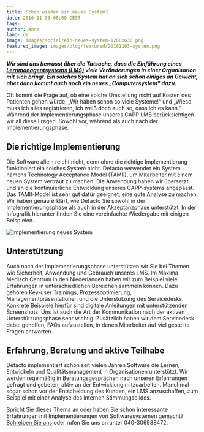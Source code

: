 ```yaml
---
title: Schon wieder ein neues System?
date: 2016-11-03 08:00 CEST
tags:
author: Anne
lang: de
image: images/social/ein-neues-system-1200x630.png
featured_image: images/blog/featured/20161103-system.png
---
```


***Wir sind uns bewusst über die Tatsache, dass die Einführung eines [Lernmanagentsystems (LMS)](/capp-bilden) viele Veränderungen in einer Organisation mit sich bringt. Ein solches System hat an sich schon einiges an Gewicht, aber dann kommt auch noch ein neues „Computersystem“ dazu.***

Oft kommt die Frage auf, ob eine solche Umstellung nicht auf Kosten des Patienten gehen würde. „Wir haben schon so viele Systeme!“ und „Wieso muss ich alles registrieren, ich weiß doch auch so, dass ich es kann.“ Während der Implementierungsphase unseres CAPP LMS berücksichtigen wir all diese Fragen. Sowohl vor, während als auch nach der Implementierungsphase.

## Die richtige Implementierung
Die Software allein reicht nicht, denn ohne die richtige Implementierung funktioniert ein solches System nicht. Defacto verwendet ein System namens Technology Acceptance Model (TAMII), um Mitarbeiter mit einem neuen System vertraut zu machen. Die Anwendung haben wir übersetzt und an die kontinuierliche Entwicklung unseres CAPP-systems angepasst. Das TAMII-Model ist sehr gut dafür geeignet, eine gute Analyse zu machen. Wir haben genau erklärt, wie Defacto Sie sowohl in der Implementierungsphase als auch in der Akzeptanzphase unterstützt. In der Infografik hierunter finden Sie eine vereinfachte Wiedergabe mit einigen Beispielen.

![Implementierung neues System](/images/blog/de/implementierung-neues-system.png)

## Unterstützung
Auch nach der Implementierungsphase unterstützen wir Sie bei Themen wie Sicherheit, Anwendung und Gebrauch unseres LMS. Im Maxima Medisch Centrum in den Niederlanden haben wir zum Beispiel viele Erfahrungen in unterschiedlichen Bereichen sammeln können. Dazu gehören Key-user Trainings, Prozessoptimierung, Managementpräsentationen und die Unterstützung des Servicedesks. Konkrete Beispiele hierfür sind digitale Anleitungen mit unterstützenden Screenshots. Uns ist auch die Art der Kommunikation nach der aktiven Unterstützungsphase sehr wichtig. Zusätzlich haben wir dem Servicedesk dabei geholfen, FAQs aufzustellen, in denen Mitarbeiter auf viel gestellte Fragen antworten.

## Erfahrung, Beratung und aktive Teilhabe
Defacto implementiert schon seit vielen Jahren Software die Lernen, Entwickeln und Qualitätsmanagement in Organisationen unterstützt. Wir werden regelmäßig in Beratungsgesprächen nach unseren Erfahrungen gefragt und gebeten, aktiv an der Entwicklung mitzuarbeiten. Manchmal sogar schon vor der Entscheidung des Kunden, ein LMS anzuschaffen, zum Beispiel mit einer Analyse des internen Stimmungsbildes.

Spricht Sie dieses Thema an oder haben Sie schon interessante Erfahrungen mit Implementierungen von Softwaresystemen gemacht? [Schreiben Sie uns](mailto:info@defactolearning.de) oder rufen Sie uns an unter 040-306988472.
